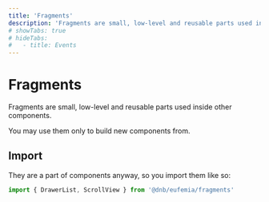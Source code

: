 ```yaml
---
title: 'Fragments'
description: 'Fragments are small, low-level and reusable parts used inside other components.'
# showTabs: true
# hideTabs:
#   - title: Events
---
```


# Fragments

Fragments are small, low-level and reusable parts used inside other components.

You may use them only to build new components from.

## Import

They are a part of components anyway, so you import them like so:

```jsx
import { DrawerList, ScrollView } from '@dnb/eufemia/fragments'
```
